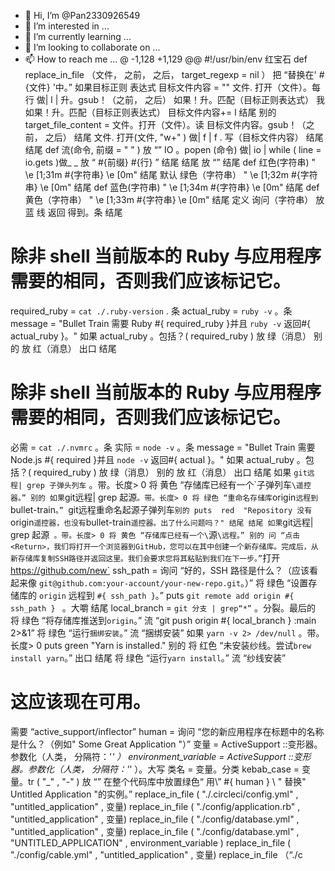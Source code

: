 - 👋 Hi, I’m @Pan2330926549
- 👀 I’m interested in ...
- 🌱 I’m currently learning ...
- 💞️ I’m looking to collaborate on ...
- 📫 How to reach me ...
@ -1,128 +1,129 @@
#!/usr/bin/env 红宝石
def  replace_in_file （文件， 之前， 之后， target_regexp  =  nil ）
  把 “替换在' #{文件} '中。”
  如果目标正则 表达式
    目标文件内容 =  ""
    文件. 打开（文件）。每行 做| l |
      升。gsub！（之前， 之后） 如果！升。匹配（目标正则表达式）
      我 如果！升。匹配（目标正则表达式）
      目标文件内容+= l
    结尾
  别的
    target_file_content  = 文件。打开（文件）。读
    目标文件内容。gsub！（之前， 之后）
  结尾
  文件. 打开(文件,  "w+" ) 做| f |
    f . 写（目标文件内容）
  结尾
结尾
def 流(命令, 前缀 =  " " )
  放 “”
  IO 。popen (命令) 做| io |
    while  ( line  =  io.gets )做_ _ 
      放 “ #{前缀} #{行} ”
    结尾
  结尾
  放 “”
结尾
def 红色(字符串)
  " \e [1;31m #{字符串} \e [0m"
结尾
默认 绿色（字符串）
  " \e [1;32m #{字符串} \e [0m"
结尾
def 蓝色(字符串)
  " \e [1;34m #{字符串} \e [0m"
结尾
def 黄色（字符串）
  " \e [1;33m #{字符串} \e [0m"
结尾
定义 询问（字符串）
  放 蓝 线
  返回 得到。条
结尾
# 除非 shell 当前版本的 Ruby 与应用程序需要的相同，否则我们应该标记它。
required_ruby  =  `cat ./.ruby-version` . 条
actual_ruby  =  `ruby -v` 。条
message  =  "Bullet Train 需要 Ruby #{ required_ruby }并且 `ruby -v` 返回#{ actual_ruby }。"
如果 actual_ruby 。包括？( required_ruby )
  放 绿（消息）
别的
  放 红（消息）
  出口
结尾
# 除非 shell 当前版本的 Ruby 与应用程序需要的相同，否则我们应该标记它。
必需 =  `cat ./.nvmrc` 。条
实际 =  `node -v` 。条
message  =  "Bullet Train 需要 Node.js #{ required }并且 `node -v` 返回#{ actual }。"
如果 actual_ruby 。包括？( required_ruby )
  放 绿（消息）
别的
  放 红（消息）
  出口
结尾
如果 `git远程| grep 子弹头列车` 。带。长度> 0
  将 黄色 “存储库已经有一个\`子弹列车` \遥控器。”
别的
  如果 `git远程| grep 起源` 。带。长度> 0
    将 绿色 “重命名存储库 `origin` 远程到 `bullet-train`。”
    `git远程重命名起源子弹列车`
  别的
    puts  red  "Repository 没有 `origin` 遥控器，也没有 `bullet-train` 遥控器。出了什么问题吗？"
  结尾
结尾
如果 `git远程| grep 起源` 。带。长度> 0
  将 黄色 “存储库已经有一个\`源` \远程。”
别的
  问 “点击<Return>，我们将打开一个浏览器到GitHub，您可以在其中创建一个新存储库。完成后，从新存储库复制SSH路径并返回这里。我们会要求您将其粘贴到我们在下一步。”
  `打开 https://github.com/new`
  ssh_path  = 询问 “好的，SSH 路径是什么？（应该看起来像 `git@github.com:your-account/your-new-repo.git`。）”
  将 绿色 “设置存储库的 `origin` 远程到 ` #{ ssh_path } `。”
  puts  `git remote add origin #{ ssh_path } ` 。大嚼
结尾
local_branch  =  `git 分支 | grep“*”` 。分裂。最后的
将 绿色 “将存储库推送到`origin`。”
流 “git push origin #{ local_branch } :main 2>&1”
将 绿色 “运行`捆绑安装`。”
流 “捆绑安装”
如果 `yarn -v 2> /dev/null` 。带。长度> 0
  puts  green  "Yarn is installed."
别的
  将 红色 “未安装纱线。尝试`brew install yarn`。”
  出口
结尾
将 绿色 “运行`yarn install`。”
流 “纱线安装”
# 这应该现在可用。
需要 “active_support/inflector”
human  = 询问 “您的新应用程序在标题中的名称是什么？（例如\" Some Great Application \"）”
变量 =  ActiveSupport ::变形器。参数化（人类， 分隔符：'_' ）
environment_variable  =  ActiveSupport ::变形器。参数化（人类， 分隔符：'_' ）。大写
类名 = 变量。分类
kebab_case  = 变量。tr ( "_" ,  "-" )
放 “”
 在整个代码库中放置绿色“ 用\” #{ human } \ " 替换\" Untitled Application \"的实例。”
replace_in_file ( "./.circleci/config.yml" ,  "untitled_application" , 变量)
replace_in_file ( "./config/application.rb" ,  "untitled_application" , 变量)
replace_in_file ( "./config/database.yml" ,  "untitled_application" , 变量)
replace_in_file ( "./config/database.yml" ,  "UNTITLED_APPLICATION" ,  environment_variable )
replace_in_file ( "./config/cable.yml" ,  "untitled_application" , 变量)
replace_in_file （“./c
<!---
Pan2330926549/Pan2330926549 is a ✨ special ✨ repository because its `README.md` (this file) appears on your GitHub profile.
You can click the Preview link to take a look at your changes.
--->
